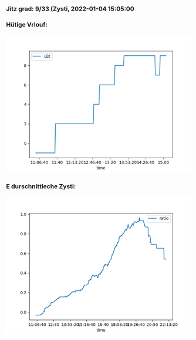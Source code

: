 ### Jitz grad: 9/33 (Zysti, 2022-01-04 15:05:00

### Hütige Vrlouf:
![Graph](Today.png)

### E durschnittleche Zysti:
![Graph](Zysti.png)